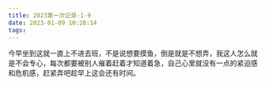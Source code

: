 ```yaml
---
title: 2023第一次记录-1-9
date: 2023-01-09 10:28:14
tags:
---
```

今早坐到这就一直上不进去班，不是说想要摸鱼，倒是就是不想弄，我这人怎么就是不会专心，每次都要被别人催着赶着才知道着急，自己心里就没有一点的紧迫感和危机感，赶紧弄吧趁早上这会还有时间。
